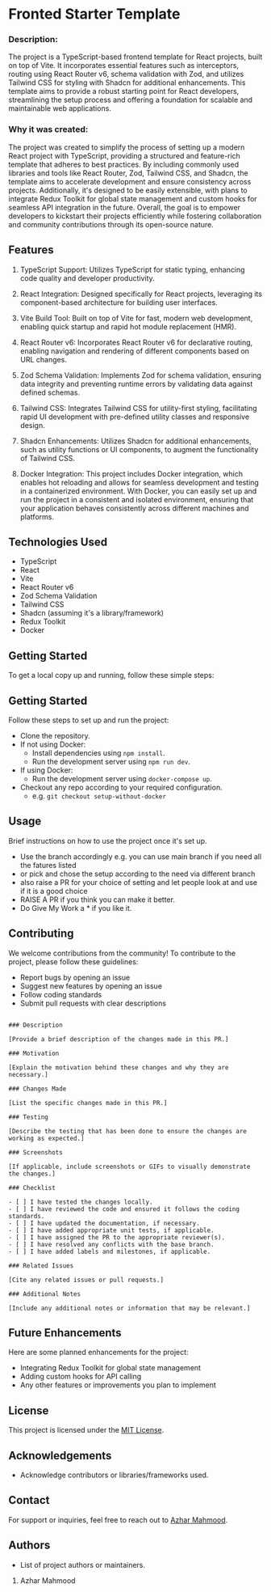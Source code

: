 # Fronted Starter Template

### Description:

The project is a TypeScript-based frontend template for React projects, built on
top of Vite. It incorporates essential features such as interceptors, routing
using React Router v6, schema validation with Zod, and utilizes Tailwind CSS for
styling with Shadcn for additional enhancements. This template aims to provide a
robust starting point for React developers, streamlining the setup process and
offering a foundation for scalable and maintainable web applications.

### Why it was created:

The project was created to simplify the process of setting up a modern React
project with TypeScript, providing a structured and feature-rich template that
adheres to best practices. By including commonly used libraries and tools like
React Router, Zod, Tailwind CSS, and Shadcn, the template aims to accelerate
development and ensure consistency across projects. Additionally, it's designed
to be easily extensible, with plans to integrate Redux Toolkit for global state
management and custom hooks for seamless API integration in the future. Overall,
the goal is to empower developers to kickstart their projects efficiently while
fostering collaboration and community contributions through its open-source
nature.

## Features

1. TypeScript Support: Utilizes TypeScript for static typing, enhancing code
   quality and developer productivity.

2. React Integration: Designed specifically for React projects, leveraging its
   component-based architecture for building user interfaces.

3. Vite Build Tool: Built on top of Vite for fast, modern web development,
   enabling quick startup and rapid hot module replacement (HMR).

4. React Router v6: Incorporates React Router v6 for declarative routing,
   enabling navigation and rendering of different components based on URL
   changes.

5. Zod Schema Validation: Implements Zod for schema validation, ensuring data
   integrity and preventing runtime errors by validating data against defined
   schemas.

6. Tailwind CSS: Integrates Tailwind CSS for utility-first styling, facilitating
   rapid UI development with pre-defined utility classes and responsive design.

7. Shadcn Enhancements: Utilizes Shadcn for additional enhancements, such as
   utility functions or UI components, to augment the functionality of Tailwind
   CSS.

8. Docker Integration: This project includes Docker integration, which enables hot reloading and allows for seamless development and testing in a containerized environment. With Docker, you can easily set up and run the project in a consistent and isolated environment, ensuring that your application behaves consistently across different machines and platforms.

## Technologies Used

- TypeScript
- React
- Vite
- React Router v6
- Zod Schema Validation
- Tailwind CSS
- Shadcn (assuming it's a library/framework)
- Redux Toolkit
- Docker

## Getting Started

To get a local copy up and running, follow these simple steps:

## Getting Started

Follow these steps to set up and run the project:

- Clone the repository.
- If not using Docker:
   - Install dependencies using `npm install`.
   - Run the development server using `npm run dev`.
- If using Docker:
   - Run the development server using `docker-compose up`.
- Checkout any repo according to your required configuration.
   - e.g. `git checkout setup-without-docker`

## Usage

Brief instructions on how to use the project once it's set up.

- Use the branch accordingly e.g. you can use main branch if you need all the
  fatures listed
- or pick and chose the setup according to the need via different branch
- also raise a PR for your choice of setting and let people look at and use if
  it is a good choice
- RAISE A PR if you think you can make it better.
- Do Give My Work a \* if you like it.

## Contributing

We welcome contributions from the community! To contribute to the project,
please follow these guidelines:

- Report bugs by opening an issue
- Suggest new features by opening an issue
- Follow coding standards
- Submit pull requests with clear descriptions


```## Pull Request Template

### Description

[Provide a brief description of the changes made in this PR.]

### Motivation

[Explain the motivation behind these changes and why they are necessary.]

### Changes Made

[List the specific changes made in this PR.]

### Testing

[Describe the testing that has been done to ensure the changes are working as expected.]

### Screenshots

[If applicable, include screenshots or GIFs to visually demonstrate the changes.]

### Checklist

- [ ] I have tested the changes locally.
- [ ] I have reviewed the code and ensured it follows the coding standards.
- [ ] I have updated the documentation, if necessary.
- [ ] I have added appropriate unit tests, if applicable.
- [ ] I have assigned the PR to the appropriate reviewer(s).
- [ ] I have resolved any conflicts with the base branch.
- [ ] I have added labels and milestones, if applicable.

### Related Issues

[Cite any related issues or pull requests.]

### Additional Notes

[Include any additional notes or information that may be relevant.]

```

## Future Enhancements

Here are some planned enhancements for the project:

- Integrating Redux Toolkit for global state management
- Adding custom hooks for API calling
- Any other features or improvements you plan to implement

## License

This project is licensed under the [MIT License](LICENSE).

## Acknowledgements

- Acknowledge contributors or libraries/frameworks used.

## Contact

For support or inquiries, feel free to reach out to
[Azhar Mahmood](mailto:mywritingfrenzy@gmail.com).

## Authors

- List of project authors or maintainers.

1. Azhar Mahmood
